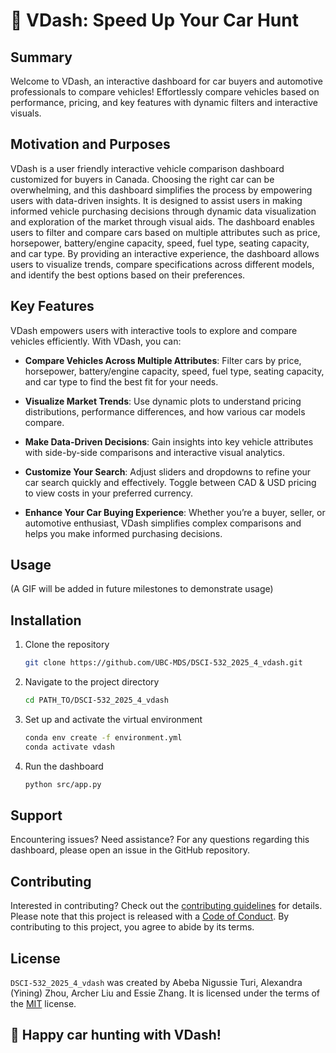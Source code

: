 # 🚗 VDash: Speed Up Your Car Hunt

## Summary

Welcome to VDash, an interactive dashboard for car buyers and automotive professionals to compare vehicles! Effortlessly compare vehicles based on performance, pricing, and key features with dynamic filters and interactive visuals.

## Motivation and Purposes

VDash is a user friendly interactive vehicle comparison dashboard customized for buyers in Canada. Choosing the right car can be overwhelming, and this dashboard simplifies the process by empowering users with data-driven insights. It is designed to assist users in making informed vehicle purchasing decisions through dynamic data visualization and exploration of the market through visual  aids. The dashboard enables users to filter and compare cars based on multiple attributes such as price, horsepower, battery/engine capacity, speed, fuel type, seating capacity, and car type. By providing an interactive experience, the dashboard allows users to visualize trends, compare specifications across different models, and identify the best options based on their preferences.


## Key Features

VDash empowers users with interactive tools to explore and compare vehicles efficiently. With VDash, you can:

- **Compare Vehicles Across Multiple Attributes**: Filter cars by price, horsepower, battery/engine capacity, speed, fuel type, seating capacity, and car type to find the best fit for your needs.

- **Visualize Market Trends**: Use dynamic plots to understand pricing distributions, performance differences, and how various car models compare.

- **Make Data-Driven Decisions**: Gain insights into key vehicle attributes with side-by-side comparisons and interactive visual analytics.

- **Customize Your Search**: Adjust sliders and dropdowns to refine your car search quickly and effectively. Toggle between CAD & USD pricing to view costs in your preferred currency.

- **Enhance Your Car Buying Experience**: Whether you’re a buyer, seller, or automotive enthusiast, VDash simplifies complex comparisons and helps you make informed purchasing decisions.


## Usage

(A GIF will be added in future milestones to demonstrate usage)

## Installation

1. Clone the repository

   ```bash
   git clone https://github.com/UBC-MDS/DSCI-532_2025_4_vdash.git
   ```

2. Navigate to the project directory

   ```bash
   cd PATH_TO/DSCI-532_2025_4_vdash
   ```

3. Set up and activate the virtual environment

   ```bash
   conda env create -f environment.yml
   conda activate vdash
   ```

4. Run the dashboard

   ```bash
   python src/app.py
   ```

## Support

Encountering issues? Need assistance? For any questions regarding this dashboard, please open an issue in the GitHub repository.


## Contributing

Interested in contributing? Check out the [contributing guidelines](CONTRIBUTING.md) for details. Please note that this project is released with a [Code of Conduct](CODE_OF_CONDUCT.md). By contributing to this project, you agree to abide by its terms.

## License

`DSCI-532_2025_4_vdash` was created by Abeba Nigussie Turi, Alexandra (Yining) Zhou, Archer Liu and Essie Zhang. It is licensed under the terms of the [MIT](LICENSE.md) license.

## 🚀 Happy car hunting with VDash! 
